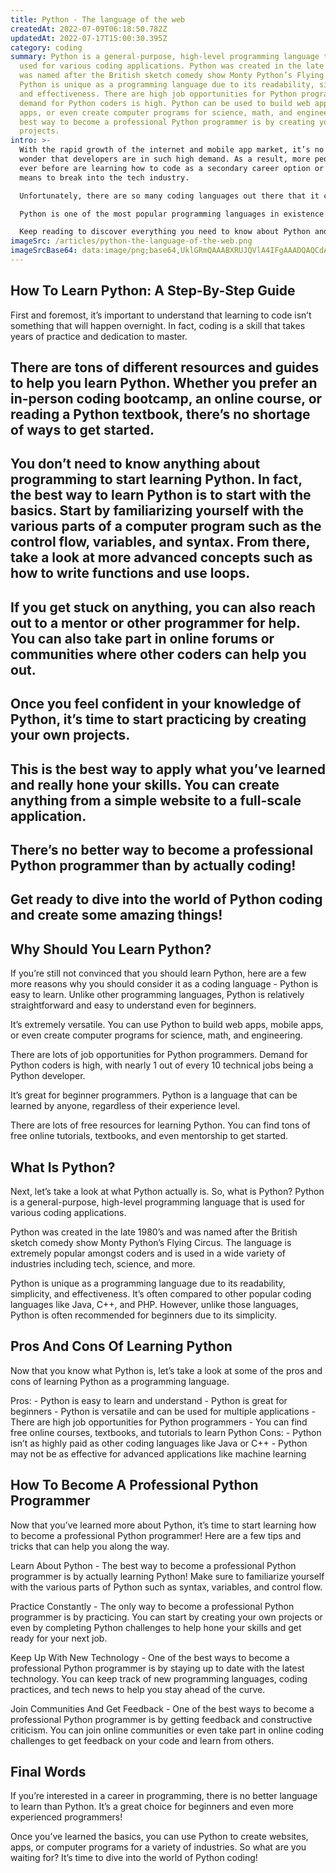 ```yaml
---
title: Python - The language of the web
createdAt: 2022-07-09T06:18:50.782Z
updatedAt: 2022-07-17T15:00:30.395Z
category: coding
summary: Python is a general-purpose, high-level programming language that is
  used for various coding applications. Python was created in the late 1980s and
  was named after the British sketch comedy show Monty Python’s Flying Circus.
  Python is unique as a programming language due to its readability, simplicity,
  and effectiveness. There are high job opportunities for Python programmers and
  demand for Python coders is high. Python can be used to build web apps, mobile
  apps, or even create computer programs for science, math, and engineering. The
  best way to become a professional Python programmer is by creating your own
  projects.
intro: >-
  With the rapid growth of the internet and mobile app market, it’s no
  wonder that developers are in such high demand. As a result, more people than
  ever before are learning how to code as a secondary career option or as a
  means to break into the tech industry.

  Unfortunately, there are so many coding languages out there that it can be difficult to know where to start. Luckily, we’re here to help!

  Python is one of the most popular programming languages in existence today with an abundance of demand for qualified programmers. And as one of the most commonly used programming languages for statistical analysis and data science, Python is also extremely useful for web developers looking to branch out from other coding languages like JavaScript or Java. 

  Keep reading to discover everything you need to know about Python and why you should learn it!
imageSrc: /articles/python-the-language-of-the-web.png
imageSrcBase64: data:image/png;base64,UklGRmQAAABXRUJQVlA4IFgAAADQAQCdASoKAAoAAUAmJZACdAEsOY2YAAD+9vSJyyn3Izc1LfICm94UuxvofHhnLJaKiZ2yPzRp33atY1LBvHBGU3kUfpkuP9X92WFIT7r8HHgjvaNqAAAA
---
```


## How To Learn Python: A Step-By-Step Guide

First and foremost, it’s important to understand that learning to code isn’t something that will happen overnight. In fact, coding is a skill that takes years of practice and dedication to master.
## There are tons of different resources and guides to help you learn Python. Whether you prefer an in-person coding bootcamp, an online course, or reading a Python textbook, there’s no shortage of ways to get started.

## You don’t need to know anything about programming to start learning Python. In fact, the best way to learn Python is to start with the basics. Start by familiarizing yourself with the various parts of a computer program such as the control flow, variables, and syntax. From there, take a look at more advanced concepts such as how to write functions and use loops.

## If you get stuck on anything, you can also reach out to a mentor or other programmer for help. You can also take part in online forums or communities where other coders can help you out.

## Once you feel confident in your knowledge of Python, it’s time to start practicing by creating your own projects.

## This is the best way to apply what you’ve learned and really hone your skills. You can create anything from a simple website to a full-scale application.

## There’s no better way to become a professional Python programmer than by actually coding!

## Get ready to dive into the world of Python coding and create some amazing things!

## Why Should You Learn Python?

If you’re still not convinced that you should learn Python, here are a few more reasons why you should consider it as a coding language - Python is easy to learn. Unlike other programming languages, Python is relatively straightforward and easy to understand even for beginners.

It’s extremely versatile. You can use Python to build web apps, mobile apps, or even create computer programs for science, math, and engineering.

There are lots of job opportunities for Python programmers. Demand for Python coders is high, with nearly 1 out of every 10 technical jobs being a Python developer.

It’s great for beginner programmers. Python is a language that can be learned by anyone, regardless of their experience level.

There are lots of free resources for learning Python. You can find tons of free online tutorials, textbooks, and even mentorship to get started.

## What Is Python?

Next, let’s take a look at what Python actually is. So, what is Python? Python is a general-purpose, high-level programming language that is used for various coding applications.

Python was created in the late 1980’s and was named after the British sketch comedy show Monty Python’s Flying Circus. The language is extremely popular amongst coders and is used in a wide variety of industries including tech, science, and more.

Python is unique as a programming language due to its readability, simplicity, and effectiveness. It’s often compared to other popular coding languages like Java, C++, and PHP. However, unlike those languages, Python is often recommended for beginners due to its simplicity.

## Pros And Cons Of Learning Python

Now that you know what Python is, let’s take a look at some of the pros and cons of learning Python as a programming language.

Pros: - Python is easy to learn and understand - Python is great for beginners - Python is versatile and can be used for multiple applications - There are high job opportunities for Python programmers - You can find free online courses, textbooks, and tutorials to learn Python Cons: - Python isn’t as highly paid as other coding languages like Java or C++ - Python may not be as effective for advanced applications like machine learning

## How To Become A Professional Python Programmer

Now that you’ve learned more about Python, it’s time to start learning how to become a professional Python programmer! Here are a few tips and tricks that can help you along the way.

Learn About Python - The best way to become a professional Python programmer is by actually learning Python! Make sure to familiarize yourself with the various parts of Python such as syntax, variables, and control flow.

Practice Constantly - The only way to become a professional Python programmer is by practicing. You can start by creating your own projects or even by completing Python challenges to help hone your skills and get ready for your next job.

Keep Up With New Technology - One of the best ways to become a professional Python programmer is by staying up to date with the latest technology. You can keep track of new programming languages, coding practices, and tech news to help you stay ahead of the curve.

Join Communities And Get Feedback - One of the best ways to become a professional Python programmer is by getting feedback and constructive criticism. You can join online communities or even take part in online coding challenges to get feedback on your code and learn from others.

## Final Words

If you’re interested in a career in programming, there is no better language to learn than Python. It’s a great choice for beginners and even more experienced programmers!

Once you’ve learned the basics, you can use Python to create websites, apps, or computer programs for a variety of industries. So what are you waiting for? It’s time to dive into the world of Python coding!
